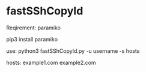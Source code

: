 # fastSShCopyId

Reqirement: paramiko 

pip3 install paramiko

use: python3 fastSShCopyId.py -u username -s hosts

hosts:
example1.com
example2.com
